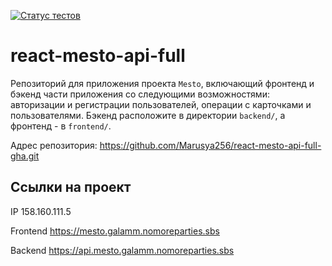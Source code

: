 [![Статус тестов](../../actions/workflows/tests.yml/badge.svg)](../../actions/workflows/tests.yml)

# react-mesto-api-full
Репозиторий для приложения проекта `Mesto`, включающий фронтенд и бэкенд части приложения со следующими возможностями: авторизации и регистрации пользователей, операции с карточками и пользователями. Бэкенд расположите в директории `backend/`, а фронтенд - в `frontend/`. 

Адрес репозитория: https://github.com/Marusya256/react-mesto-api-full-gha.git

## Ссылки на проект

IP 158.160.111.5

Frontend https://mesto.galamm.nomoreparties.sbs

Backend https://api.mesto.galamm.nomoreparties.sbs
